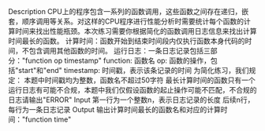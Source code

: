 Description
CPU上的程序包含一系列的函数调用，这些函数之间存在递归，嵌套，顺序调用等关系。对这样的CPU程序进行性能分析时需要统计每个函数的计算时间来找出性能瓶颈。本次练习需要你根据简化的函数调用日志信息来找出计算时间最长的函数。
计算时间：函数开始到结束时间段内仅执行函数本身代码的时间，不包含调用其他函数的时间。
运行日志：一条日志记录包括三部分："function op timestamp"
function: 函数名
op: 函数的操作，包括"start"和"end"
timestamp: 时间戳，表示该条记录的时间
为简化练习，我们规定：
本题中时间戳均为整数，函数名不超过50字符
最长计算时间的函数只有一个
运行日志有可能不合规，本题中我们仅假设函数的起止操作可能不匹配，不合规的日志请输出"ERROR"
Input
第一行为一个整数n，表示日志记录的长度
后续n行，每行为一条日志记录
Output
输出计算时间最长的函数名和对应的计算时间："function time"
